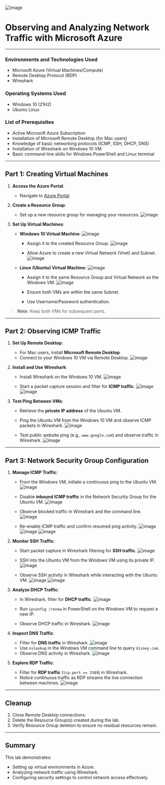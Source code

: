 ![image](https://github.com/user-attachments/assets/2ded10cd-8374-492b-b10f-9e01fe6212aa)

# Observing and Analyzing Network Traffic with Microsoft Azure

---

### Environments and Technologies Used

- Microsoft Azure (Virtual Machines/Compute)
- Remote Desktop Protocol (RDP)
- Wireshark

### Operating Systems Used

- Windows 10 (21H2)
- Ubuntu Linux

### List of Prerequisites

- Active Microsoft Azure Subscription
- Installation of Microsoft Remote Desktop (for Mac users)
- Knowledge of basic networking protocols (ICMP, SSH, DHCP, DNS)
- Installation of Wireshark on Windows 10 VM
- Basic command-line skills for Windows PowerShell and Linux terminal

---

## Part 1: Creating Virtual Machines

1. **Access the Azure Portal**:
   - Navigate to [Azure Portal](https://portal.azure.com/).

2. **Create a Resource Group**:
   - Set up a new resource group for managing your resources.
     ![image](https://github.com/user-attachments/assets/e3c302a6-9a77-463e-98e9-b699a658de37)


3. **Set Up Virtual Machines**:
   - **Windows 10 Virtual Machine**:
     ![image](https://github.com/user-attachments/assets/ab9931f1-290d-4049-9e56-f44a1cda2af4)

     - Assign it to the created Resource Group.
       ![image](https://github.com/user-attachments/assets/6e504a61-c725-4a6f-8e19-a7ed02b25a76)

     - Allow Azure to create a new Virtual Network (Vnet) and Subnet.
       ![image](https://github.com/user-attachments/assets/b47e7293-bcbe-45ce-baa4-7c1a3a2cbc30)

   - **Linux (Ubuntu) Virtual Machine**:
     ![image](https://github.com/user-attachments/assets/7a81fcfd-900e-48db-8e1b-3b0a8b1ed0b6)

     - Assign it to the same Resource Group and Virtual Network as the Windows VM.
       ![image](https://github.com/user-attachments/assets/1e178ef7-4921-4281-9a04-9f91feb27c58)

     - Ensure both VMs are within the same Subnet.
     - Use Username/Password authentication.

> **Note**: Keep both VMs for subsequent parts.

---

## Part 2: Observing ICMP Traffic

1. **Set Up Remote Desktop**:
   - For Mac users, install **Microsoft Remote Desktop**.
   - Connect to your Windows 10 VM via Remote Desktop.
     ![image](https://github.com/user-attachments/assets/e4a432fb-cfb6-4e51-a38f-206c2b43c9ad)


2. **Install and Use Wireshark**:
   - Install Wireshark on the Windows 10 VM.
     ![image](https://github.com/user-attachments/assets/87bdb59e-a21a-425e-aff1-4f8e2ab5d189)

   - Start a packet capture session and filter for **ICMP traffic**.
     ![image](https://github.com/user-attachments/assets/4c36d7df-59f6-42d0-ab1c-0418deac551e)
     ![image](https://github.com/user-attachments/assets/594c87aa-a819-4a5e-8160-07a29612de25)



3. **Test Ping Between VMs**:
   - Retrieve the **private IP address** of the Ubuntu VM.
   - Ping the Ubuntu VM from the Windows 10 VM and observe ICMP packets in Wireshark.
     ![image](https://github.com/user-attachments/assets/240936c5-c3de-4dbb-8c79-9397257caaab)

   - Test public website ping (e.g., `www.google.com`) and observe traffic in Wireshark.
     ![image](https://github.com/user-attachments/assets/c2fe1021-a942-477b-8383-0ce793c5e096)


---

## Part 3: Network Security Group Configuration

1. **Manage ICMP Traffic**:
   - From the Windows VM, initiate a continuous ping to the Ubuntu VM.
     ![image](https://github.com/user-attachments/assets/e616881e-c259-4b80-ba3f-3f480b23d2d1)

   - Disable **inbound ICMP traffic** in the Network Security Group for the Ubuntu VM.
     ![image](https://github.com/user-attachments/assets/20863c42-3f6b-4ea7-a634-2ec79e0ebfb5)

   - Observe blocked traffic in Wireshark and the command line.
     ![image](https://github.com/user-attachments/assets/2e38ac3f-a50a-4ee1-b764-7dce82e09e08)

   - Re-enable ICMP traffic and confirm resumed ping activity.
     ![image](https://github.com/user-attachments/assets/451662b7-03da-425f-a909-0e07267b5a61)
     ![image](https://github.com/user-attachments/assets/f4ddda50-8e6e-4c45-b717-c679805fe7c0)
     ![image](https://github.com/user-attachments/assets/9d108afd-1eb3-4959-8169-aaff3c02cf27)




2. **Monitor SSH Traffic**:
   - Start packet capture in Wireshark filtering for **SSH traffic**.
     ![image](https://github.com/user-attachments/assets/6f0b2058-f1f2-4c06-834f-75eb9b8dda88)

   - SSH into the Ubuntu VM from the Windows VM using its private IP.
     ![image](https://github.com/user-attachments/assets/3f7ab0f3-89c5-498a-a051-035234fe6e1f)

   - Observe SSH activity in Wireshark while interacting with the Ubuntu VM.
     ![image](https://github.com/user-attachments/assets/1924a850-cd28-4108-88c9-d2273249a873)
     ![image](https://github.com/user-attachments/assets/91470c7b-d921-45eb-a16e-ed2da8a14dc3)



3. **Analyze DHCP Traffic**:
   - In Wireshark, filter for **DHCP traffic**.
     ![image](https://github.com/user-attachments/assets/96259fc3-6c62-41a5-aa53-b85ec63fd36b)

   - Run `ipconfig /renew` in PowerShell on the Windows VM to request a new IP.    
   - Observe DHCP traffic in Wireshark.
      ![image](https://github.com/user-attachments/assets/0958e9c6-d880-49c6-a478-3a0230c84029)
  

4. **Inspect DNS Traffic**:
   - Filter for **DNS traffic** in Wireshark.
     ![image](https://github.com/user-attachments/assets/730b74ec-18a6-478b-8e3a-1bfe62131a5a)
   - Use `nslookup` in the Windows VM command line to query `disney.com`.
   - Observe DNS activity in Wireshark.
     ![image](https://github.com/user-attachments/assets/215501f4-92fa-4173-b13e-2f4571af73b0)


5. **Explore RDP Traffic**:
   - Filter for **RDP traffic** (`tcp.port == 3389`) in Wireshark.
   - Notice continuous traffic as RDP streams the live connection between machines.
     ![image](https://github.com/user-attachments/assets/481a6b11-e2d4-4df2-815f-569ca7f7db98)


---

## Cleanup

1. Close Remote Desktop connections.
2. Delete the Resource Group(s) created during the lab.
3. Verify Resource Group deletion to ensure no residual resources remain.

---

## Summary

This lab demonstrates:
- Setting up virtual environments in Azure.
- Analyzing network traffic using Wireshark.
- Configuring security settings to control network access effectively.

